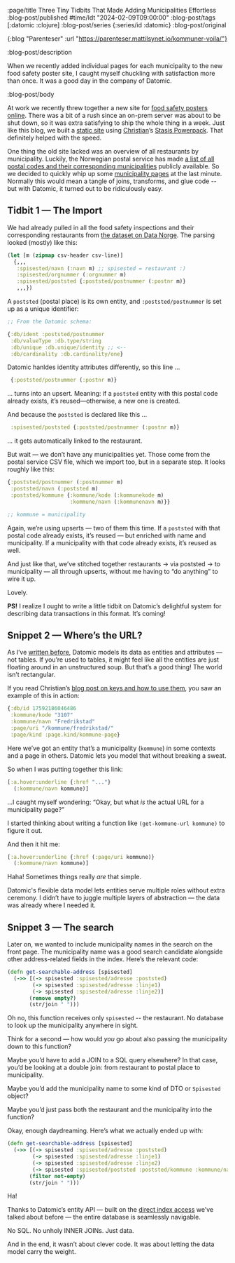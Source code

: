 :page/title Three Tiny Tidbits That Made Adding Municipalities Effortless
:blog-post/published #time/ldt "2024-02-09T09:00:00"
:blog-post/tags [:datomic :clojure]
:blog-post/series {:series/id :datomic}
:blog-post/original

{:blog "Parenteser"
 :url "https://parenteser.mattilsynet.io/kommuner-voila/"}

:blog-post/description

When we recently added individual pages for each municipality to the new food
safety poster site, I caught myself chuckling with satisfaction more than once.
It was a good day in the company of Datomic.

:blog-post/body

At work we recently threw together a new site for [food safety posters
online](https://smilefjes.mattilsynet.no/). There was a bit of a rush since an
on-prem server was about to be shut down, so it was extra satisfying to ship the
whole thing in a week. Just like this blog, we built a [static
site](/static-sites/) using [Christian](https://cjohansen.no)’s [Stasis
Powerpack](https://github.com/cjohansen/powerpack). That definitely helped with
the speed.

One thing the old site lacked was an overview of all restaurants by municipality.
Luckily, the Norwegian postal service has made [a list of all postal codes and
their corresponding
municipalities](https://www.bring.no/tjenester/adressetjenester/postnummer/postnummertabeller-veiledning)
publicly available. So we decided to quickly whip up some [municipality
pages](https://smilefjes.mattilsynet.no/kommune/fredrikstad/) at the last
minute. Normally this would mean a tangle of joins, transforms, and glue code --
but with Datomic, it turned out to be ridiculously easy.

## Tidbit 1 — The Import

We had already pulled in all the food safety inspections and their corresponding
restaurants from [the dataset on Data
Norge](https://data.norge.no/datasets/288aa74c-e3d3-492e-9ede-e71503b3bfd9). The
parsing looked (mostly) like this:

```clj
(let [m (zipmap csv-header csv-line)]
  {,,,
   :spisested/navn (:navn m) ;; spisested = restaurant :)
   :spisested/orgnummer (:orgnummer m)
   :spisested/poststed {:poststed/postnummer (:postnr m)}
   ,,,})
```

A `poststed` (postal place) is its own entity, and `:poststed/postnummer` is set
up as a unique identifier:

```clj
;; From the Datomic schema:

{:db/ident :poststed/postnummer
 :db/valueType :db.type/string
 :db/unique :db.unique/identity ;; <--
 :db/cardinality :db.cardinality/one}
```

Datomic hanldes identity attributes differently, so this line ...

```clj
 {:poststed/postnummer (:postnr m)}
```

... turns into an upsert. Meaning: if a `poststed` entity with this postal code already exists, it’s reused—otherwise, a new one is created.

And because the `poststed` is declared like this ...

```clj
 :spisested/poststed {:poststed/postnummer (:postnr m)}
```

... it gets automatically linked to the restaurant.

But wait — we don’t have any municipalities yet. Those come from the postal
service CSV file, which we import too, but in a separate step. It looks roughly
like this:

```clj
{:poststed/postnummer (:postnummer m)
 :poststed/navn (:poststed m)
 :poststed/kommune {:kommune/kode (:kommunekode m)
                    :kommune/navn (:kommunenavn m)}}

;; kommune = municipality
```

Again, we’re using upserts — two of them this time. If a `poststed` with that postal code already exists, it’s reused — but enriched with name and municipality. If a municipality with that code already exists, it’s reused as well.

And just like that, we’ve stitched together restaurants → via poststed → to
municipality — all through upserts, without me having to “do anything” to wire
it up.

Lovely.

**PS!** I realize I ought to write a little tidbit on Datomic’s delightful system for describing data transactions in this format. It’s coming!

## Snippet 2 — Where’s the URL?

As I’ve [written before](/an-explosion-of-data/), Datomic models its data as
entities and attributes — not tables. If you’re used to tables, it might feel
like all the entities are just floating around in an unstructured soup. But
that’s a good thing! The world isn’t rectangular.

If you read Christian’s [blog post on keys and how to use
them](https://cjohansen.no/keys/), you saw an example of this in action:

```clj
{:db/id 17592186046486
 :kommune/kode "3107"
 :kommune/navn "Fredrikstad"
 :page/uri "/kommune/fredrikstad/"
 :page/kind :page.kind/kommune-page}
```

Here we’ve got an entity that’s a municipality (`kommune`) in some contexts and
a page in others. Datomic lets you model that without breaking a sweat.

So when I was putting together this link:

```clj
[:a.hover:underline {:href "..."}
  (:kommune/navn kommune)]
```

…I caught myself wondering: “Okay, but what *is* the actual URL for a municipality page?”

I started thinking about writing a function like `(get-kommune-url kommune)` to figure it out.

And then it hit me:

```clj
[:a.hover:underline {:href (:page/uri kommune)}
  (:kommune/navn kommune)]
```

Haha! Sometimes things really *are* that simple.

Datomic's flexible data model lets entities serve multiple roles without extra
ceremony. I didn’t have to juggle multiple layers of abstraction — the data was
already where I needed it.

## Snippet 3 — The search

Later on, we wanted to include municipality names in the search on the front
page. The municipality name was a good search candidate alongside other
address-related fields in the index. Here’s the relevant code:

```clj
(defn get-searchable-address [spisested]
  (->> [(-> spisested :spisested/adresse :poststed)
        (-> spisested :spisested/adresse :linje1)
        (-> spisested :spisested/adresse :linje2)]
       (remove empty?)
       (str/join " ")))
```

Oh no, this function receives only `spisested` -- the restaurant. No database to
look up the municipality anywhere in sight.

Think for a second — how would *you* go about also passing the municipality down
to this function?

Maybe you’d have to add a JOIN to a SQL query elsewhere? In that case, you’d be
looking at a double join: from restaurant to postal place to municipality.

Maybe you’d add the municipality name to some kind of DTO or `Spisested` object?

Maybe you’d just pass both the restaurant and the municipality into the
function?

Okay, enough daydreaming. Here’s what we actually ended up with:

```clj
(defn get-searchable-address [spisested]
  (->> [(-> spisested :spisested/adresse :poststed)
        (-> spisested :spisested/adresse :linje1)
        (-> spisested :spisested/adresse :linje2)
        (-> spisested :spisested/poststed :poststed/kommune :kommune/navn)]
       (filter not-empty)
       (str/join " ")))
```

Ha!

Thanks to Datomic’s entity API — built on the [direct index
access](/a-deconstructed-database/) we’ve talked about before — the entire
database is seamlessly navigable.

No SQL. No unholy INNER JOINs. Just data.

And in the end, it wasn’t about clever code. It was about letting the data model
carry the weight.
